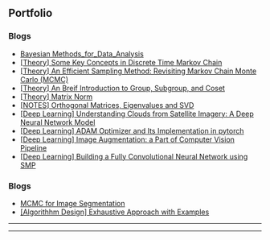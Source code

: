 ## Portfolio
<!---
---
### Category Name 1 

[Project 1 Title](/sample_page)
<img src="images/dummy_thumbnail.jpg?raw=true"/>

---
[Project 2 Title](/pdf/sample_presentation.pdf)
<img src="images/dummy_thumbnail.jpg?raw=true"/>

---
[Project 3 Title](http://example.com/)
<img src="images/dummy_thumbnail.jpg?raw=true"/>

---
--->

### Blogs
<!---
- [Project 2 Title](http://example.com/)
- [SLAM2D](https://lkforward.github.io/SLAM2D)
--->
- [Bayesian Methods_for_Data_Analysis](/posts/Bayesian_methods_for_data_ana)
- [[Theory] Some Key Concepts in Discrete Time Markov Chain](/posts/MCMC/part1_Markov_chain_theory.html)
- [[Theory] An Efficient Sampling Method: Revisiting Markov Chain Monte Carlo (MCMC)](/posts/MCMC/part2_MCMC_algo.html)
- [[Theory] An Breif Introduction to Group, Subgroup, and Coset](/posts/math4ml/01112020_Group_theory.html)
- [[Theory] Matrix Norm](/posts/math4ml/[Art]20200701_matrix_norm.html)
- [[NOTES] Orthogonal Matrices, Eigenvalues and SVD](/posts/math4ml/1007_orthogonal_matrices_SVD.pdf)
- [[Deep Learning] Understanding Clouds from Satellite Imagery: A Deep Neural Network Model](/posts/cloud_prj/12292019_Understand_cloud.html)
- [[Deep Learning] ADAM Optimizer and Its Implementation in pytorch](/posts/cloud_prj/[ART]20200628_optimizer_in_pytorch.html)
- [[Deep Learning] Image Augmentation: a Part of Computer Vision Pipeline](/posts/cloud_prj/[Art]20200710_augmentation_with_unit_test.html)
- [[Deep Learning] Building a Fully Convolutional Neural Network using SMP](/posts/cloud_prj/[Art]20200426_cnn_single_sample_test.html)

### Blogs
<!---
- [Project 2 Title](http://example.com/)
- [SLAM2D](https://lkforward.github.io/SLAM2D)
--->
- [MCMC for Image Segmentation](/posts/MCMC/01052020_mcmc_segmentation.html)
- [[Algorithhm Design] Exhaustive Approach with Examples](/posts/algorithm/20200112_exaustive_methods.html)
---




---
<!-- Remove above link if you don't want to attibute -->
